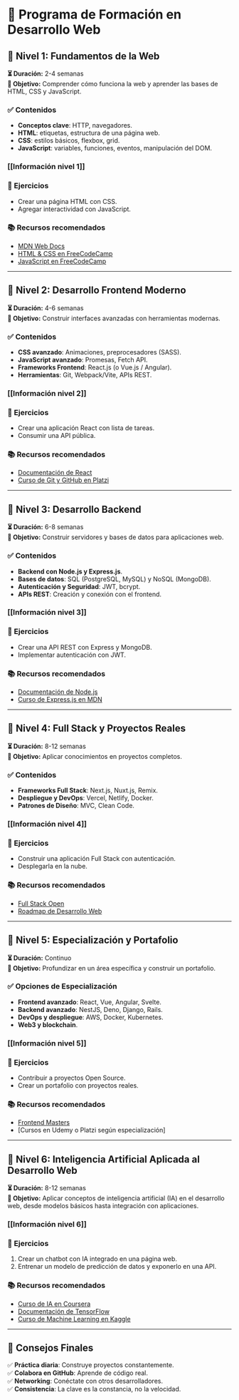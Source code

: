 # 📌 Programa de Formación en Desarrollo Web

## 🔹 Nivel 1: Fundamentos de la Web
**⏳ Duración:** 2-4 semanas  
**📌 Objetivo:** Comprender cómo funciona la web y aprender las bases de HTML, CSS y JavaScript.

### ✅ Contenidos
- **Conceptos clave**: HTTP, navegadores. 
- **HTML**: etiquetas, estructura de una página web.
- **CSS**: estilos básicos, flexbox, grid.
- **JavaScript**: variables, funciones, eventos, manipulación del DOM.

### [[Información nivel 1]]
### 🔹 Ejercicios
- Crear una página HTML con CSS.
- Agregar interactividad con JavaScript.

### 📚 Recursos recomendados
- [MDN Web Docs](https://developer.mozilla.org/)
- [HTML & CSS en FreeCodeCamp](https://www.freecodecamp.org/)
- [JavaScript en FreeCodeCamp](https://www.freecodecamp.org/)

---

## 🔹 Nivel 2: Desarrollo Frontend Moderno
**⏳ Duración:** 4-6 semanas  
**📌 Objetivo:** Construir interfaces avanzadas con herramientas modernas.
### ✅ Contenidos
- **CSS avanzado**: Animaciones, preprocesadores (SASS).
- **JavaScript avanzado**: Promesas, Fetch API.
- **Frameworks Frontend**: React.js (o Vue.js / Angular).
- **Herramientas**: Git, Webpack/Vite, APIs REST.
### [[Información nivel 2]]
### 🔹 Ejercicios
- Crear una aplicación React con lista de tareas.
- Consumir una API pública.

### 📚 Recursos recomendados
- [Documentación de React](https://react.dev/)
- [Curso de Git y GitHub en Platzi](https://platzi.com/cursos/git-github/)

---

## 🔹 Nivel 3: Desarrollo Backend
**⏳ Duración:** 6-8 semanas  
**📌 Objetivo:** Construir servidores y bases de datos para aplicaciones web.

### ✅ Contenidos
- **Backend con Node.js y Express.js**.
- **Bases de datos**: SQL (PostgreSQL, MySQL) y NoSQL (MongoDB).
- **Autenticación y Seguridad**: JWT, bcrypt.
- **APIs REST**: Creación y conexión con el frontend.

### [[Información nivel 3]]
### 🔹 Ejercicios
- Crear una API REST con Express y MongoDB.
- Implementar autenticación con JWT.

### 📚 Recursos recomendados
- [Documentación de Node.js](https://nodejs.org/)
- [Curso de Express.js en MDN](https://developer.mozilla.org/en-US/docs/Learn/Server-side/Express_Nodejs)

---

## 🔹 Nivel 4: Full Stack y Proyectos Reales
**⏳ Duración:** 8-12 semanas  
**📌 Objetivo:** Aplicar conocimientos en proyectos completos.

### ✅ Contenidos
- **Frameworks Full Stack**: Next.js, Nuxt.js, Remix.
- **Despliegue y DevOps**: Vercel, Netlify, Docker.
- **Patrones de Diseño**: MVC, Clean Code.

### [[Información nivel 4]]
### 🔹 Ejercicios
- Construir una aplicación Full Stack con autenticación.
- Desplegarla en la nube.

### 📚 Recursos recomendados
- [Full Stack Open](https://fullstackopen.com/en/)
- [Roadmap de Desarrollo Web](https://roadmap.sh/)

---

## 🔹 Nivel 5: Especialización y Portafolio
**⏳ Duración:** Continuo  
**📌 Objetivo:** Profundizar en un área específica y construir un portafolio.

### ✅ Opciones de Especialización
- **Frontend avanzado**: React, Vue, Angular, Svelte.
- **Backend avanzado**: NestJS, Deno, Django, Rails.
- **DevOps y despliegue**: AWS, Docker, Kubernetes.
- **Web3 y blockchain**.

### [[Información nivel 5]]
### 🔹 Ejercicios
- Contribuir a proyectos Open Source.
- Crear un portafolio con proyectos reales.

### 📚 Recursos recomendados
- [Frontend Masters](https://frontendmasters.com/)
- [Cursos en Udemy o Platzi según especialización]

---

## 🔹 Nivel 6: Inteligencia Artificial Aplicada al Desarrollo Web
**⏳ Duración:** 8-12 semanas  
**📌 Objetivo:** Aplicar conceptos de inteligencia artificial (IA) en el desarrollo web, desde modelos básicos hasta integración con aplicaciones.

### [[Información nivel 6]]

### 🔹 Ejercicios
1. Crear un chatbot con IA integrado en una página web.
2. Entrenar un modelo de predicción de datos y exponerlo en una API.

### 📚 Recursos recomendados
- [Curso de IA en Coursera](https://www.coursera.org/)
- [Documentación de TensorFlow](https://www.tensorflow.org/)
- [Curso de Machine Learning en Kaggle](https://www.kaggle.com/learn/intro-to-machine-learning)

---
## 🎯 Consejos Finales
✅ **Práctica diaria**: Construye proyectos constantemente.  
✅ **Colabora en GitHub**: Aprende de código real.  
✅ **Networking**: Conéctate con otros desarrolladores.  
✅ **Consistencia**: La clave es la constancia, no la velocidad.  
